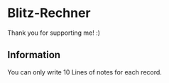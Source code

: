 # Blitz-Rechner
Thank you for supporting me! :)

## Information
You can only write 10 Lines of notes for each record.

